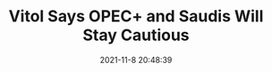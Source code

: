---
"title": "Vitol Says OPEC+ and Saudis Will Stay Cautious"
"date": "2021-11-8 20:48:39"
"feed_name": "RIGZONE"
"feed_website": "http://www.rigzone.com/"
"feed_rss": "http://www.rigzone.com/news/rss/rigzone_latest.aspx"
"link": "https://www.rigzone.com/news/wire/vitol_says_opec_and_saudis_will_stay_cautious-08-nov-2021-166942-article/?rss=true"
"source": "None"
"file": "_posts/2021-1-1-b7545baf46d04f86dce0648a53c107fdb514ed1d.md"
"accident": "0"
"drilling": "0"
"dead": "0"
"injured": "0"
"arrested": "0"
"place": "unknown place"
"where": "unknown site"
"causes": "unknown"
"place_uri": "unknown place"
---